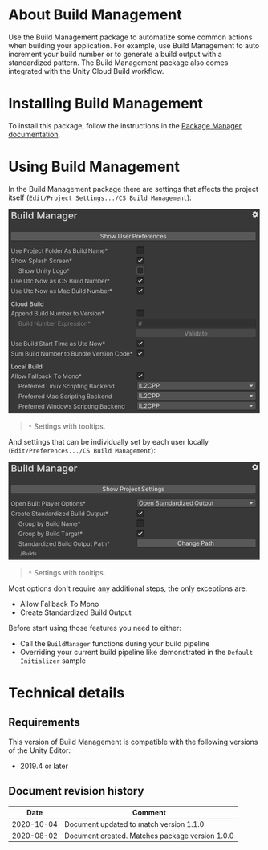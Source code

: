 # About Build Management

Use the Build Management package to automatize some common actions when building your application. For example, use Build Management to auto increment your build number or to generate a build output with a standardized pattern. The Build Management package also comes integrated with the Unity Cloud Build workflow.

# Installing Build Management

To install this package, follow the instructions in the [Package Manager documentation](https://docs.unity3d.com/Packages/com.unity.package-manager-ui@latest/index.html). 

# Using Build Management

In the Build Management package there are settings that affects the project itself (`Edit/Project Settings.../CS Build Management`):

![](project-settings.png)
> `*` Settings with tooltips.

And settings that can be individually set by each user locally (`Edit/Preferences.../CS Build Management`):

![](preferences.png)
> `*` Settings with tooltips.

Most options don't require any additional steps, the only exceptions are:

- Allow Fallback To Mono
- Create Standardized Build Output

Before start using those features you need to either:

- Call the `BuildManager` functions during your build pipeline
- Overriding your current build pipeline like demonstrated in the `Default Initializer` sample

# Technical details

## Requirements

This version of Build Management is compatible with the following versions of the Unity Editor:

* 2019.4 or later

## Document revision history

|Date|Comment|
|---|---|
|2020-10-04|Document updated to match version 1.1.0|
|2020-08-02|Document created. Matches package version 1.0.0|
